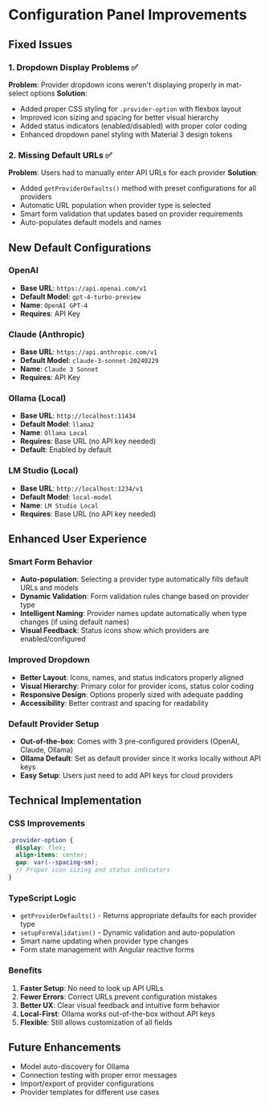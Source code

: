 # Configuration Panel Improvements

## Fixed Issues

### 1. Dropdown Display Problems ✅
**Problem**: Provider dropdown icons weren't displaying properly in mat-select options
**Solution**:
- Added proper CSS styling for `.provider-option` with flexbox layout
- Improved icon sizing and spacing for better visual hierarchy  
- Added status indicators (enabled/disabled) with proper color coding
- Enhanced dropdown panel styling with Material 3 design tokens

### 2. Missing Default URLs ✅
**Problem**: Users had to manually enter API URLs for each provider
**Solution**:
- Added `getProviderDefaults()` method with preset configurations for all providers
- Automatic URL population when provider type is selected
- Smart form validation that updates based on provider requirements
- Auto-populates default models and names

## New Default Configurations

### OpenAI
- **Base URL**: `https://api.openai.com/v1`
- **Default Model**: `gpt-4-turbo-preview`
- **Name**: `OpenAI GPT-4`
- **Requires**: API Key

### Claude (Anthropic)
- **Base URL**: `https://api.anthropic.com/v1`
- **Default Model**: `claude-3-sonnet-20240229`
- **Name**: `Claude 3 Sonnet`
- **Requires**: API Key

### Ollama (Local)
- **Base URL**: `http://localhost:11434`
- **Default Model**: `llama2`
- **Name**: `Ollama Local`
- **Requires**: Base URL (no API key needed)
- **Default**: Enabled by default

### LM Studio (Local)
- **Base URL**: `http://localhost:1234/v1`
- **Default Model**: `local-model`
- **Name**: `LM Studio Local`
- **Requires**: Base URL (no API key needed)

## Enhanced User Experience

### Smart Form Behavior
- **Auto-population**: Selecting a provider type automatically fills default URLs and models
- **Dynamic Validation**: Form validation rules change based on provider type
- **Intelligent Naming**: Provider names update automatically when type changes (if using default names)
- **Visual Feedback**: Status icons show which providers are enabled/configured

### Improved Dropdown
- **Better Layout**: Icons, names, and status indicators properly aligned
- **Visual Hierarchy**: Primary color for provider icons, status color coding
- **Responsive Design**: Options properly sized with adequate padding
- **Accessibility**: Better contrast and spacing for readability

### Default Provider Setup
- **Out-of-the-box**: Comes with 3 pre-configured providers (OpenAI, Claude, Ollama)
- **Ollama Default**: Set as default provider since it works locally without API keys
- **Easy Setup**: Users just need to add API keys for cloud providers

## Technical Implementation

### CSS Improvements
```scss
.provider-option {
  display: flex;
  align-items: center;
  gap: var(--spacing-sm);
  // Proper icon sizing and status indicators
}
```

### TypeScript Logic
- `getProviderDefaults()` - Returns appropriate defaults for each provider type
- `setupFormValidation()` - Dynamic validation and auto-population
- Smart name updating when provider type changes
- Form state management with Angular reactive forms

### Benefits
1. **Faster Setup**: No need to look up API URLs
2. **Fewer Errors**: Correct URLs prevent configuration mistakes  
3. **Better UX**: Clear visual feedback and intuitive form behavior
4. **Local-First**: Ollama works out-of-the-box without API keys
5. **Flexible**: Still allows customization of all fields

## Future Enhancements
- Model auto-discovery for Ollama
- Connection testing with proper error messages
- Import/export of provider configurations
- Provider templates for different use cases